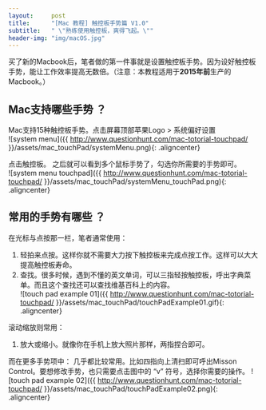 ```yaml
---
layout:     post
title:      "[Mac 教程] 触控板手势篇 V1.0"
subtitle:   " \"熟练使用触控板，爽得飞起。\""
header-img: "img/macOS.jpg"
---
```


买了新的Macbook后，笔者做的第一件事就是设置触控板手势。因为设好触控板手势，能让工作效率提高无数倍。（注意：本教程适用于**2015年前**生产的Macbook。）

## Mac支持哪些手势 ？
Mac支持15种触控板手势。点击屏幕顶部苹果Logo > 系统偏好设置 <br/>
![system menu]({{ http://www.questionhunt.com/mac-totorial-touchpad/ }}/assets/mac_touchPad/systemMenu.png){: .aligncenter}<br/>

点击触控板。
之后就可以看到多个鼠标手势了，勾选你所需要的手势即可。<br/>
![system menu touchpad]({{ http://www.questionhunt.com/mac-totorial-touchpad/ }}/assets/mac_touchPad/systemMenu_touchPad.png){: .aligncenter}

## 常用的手势有哪些 ？
在光标与点按那一栏，笔者通常使用：
1. 轻拍来点按。这样你就不需要大力按下触控板来完成点按工作。这样可以大大提高触控板寿命。
2. 查找。很多时候，遇到不懂的英文单词，可以三指轻按触控板，呼出字典菜单。而且这个查找还可以查找维基百科上的内容。<br/>
![touch pad example 01]({{ http://www.questionhunt.com/mac-totorial-touchpad/ }}/assets/mac_touchPad/touchPadExample01.gif){: .aligncenter}<br/>

滚动缩放则常用：
1. 放大或缩小。就像你在手机上放大照片那样，两指捏合即可。

而在更多手势项中：
几乎都比较常用。比如四指向上清扫即可呼出Misson Control。要想修改手势，也只需要点击图中的 “v” 符号，选择你需要的操作。
![touch pad example 02]({{ http://www.questionhunt.com/mac-totorial-touchpad/ }}/assets/mac_touchPad/touchPadExample02.png){: .aligncenter}<br/>
